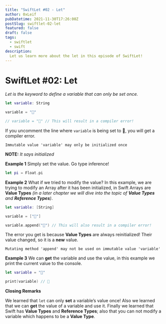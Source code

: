 ```yaml
---
title: "SwiftLet #02 - Let"
author: 0xLeif
pubDatetime: 2021-11-30T17:26:00Z
postSlug: swiftlet-02-let
featured: false
draft: false
tags:
  - swiftlet
  - swift
description:
  Let us learn more about the let in this episode of SwiftLet!
---
```


# SwiftLet #02: Let

_Let is the keyword to define a variable that can only be set once._

```swift
let variable: String

variable = "👋"

// variable = "🙅" // This will result in a compiler error!
```

If you uncomment the line where `variable` is being set to 🙅, you will get a compiler error. 

`Immutable value 'variable' may only be initialized once`

**NOTE:** _It says initialized_

**Example 1**
Simply set the value. Go type inference!
```swift
let pi = Float.pi
```

**Example 2**
What if we tried to modify the value? In this example, we are trying to modify an Array after it has been initialized, in Swift Arrays are **Value Types** _(in a later chapter we will dive into the topic of **Value Types** and **Reference Types**)_.
```swift
let variable: [String]

variable = ["👋"]

variable.append("🙅") // This will also result in a compiler error!
```

The error you get is because **Value Types** are always reinitialized! Their value changed, so it is a **new** value.

`Mutating method 'append' may not be used on immutable value 'variable'`

**Example 3**
We can **get** the variable and use the value, in this example we print the current value to the console.
```swift
let variable = "👋"

print(variable) // 👋
```

**Closing Remarks**

We learned that `let` can only **set** a variable’s value once! Also we learned that we can **get** the value of a variable and use it. Finally we learned that Swift has **Value Types** and **Reference Types**; also that you can not modify a variable which happens to be a **Value Type**.
